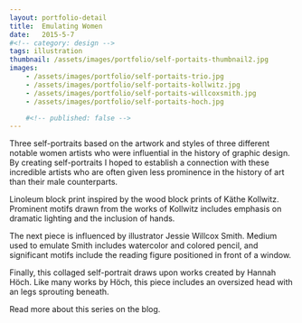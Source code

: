 ```yaml
---
layout: portfolio-detail
title:  Emulating Women
date:   2015-5-7
#<!-- category: design -->
tags: illustration
thumbnail: /assets/images/portfolio/self-portaits-thumbnail2.jpg
images:
    - /assets/images/portfolio/self-portaits-trio.jpg
    - /assets/images/portfolio/self-portaits-kollwitz.jpg
    - /assets/images/portfolio/self-portaits-willcoxsmith.jpg
    - /assets/images/portfolio/self-portaits-hoch.jpg

    #<!-- published: false -->
---
```


Three self-portraits based on the artwork and styles of three different notable women artists who were influential in the history of graphic design. By creating self-portraits I hoped to establish a connection with these incredible artists who are often given less prominence in the history of art than their male counterparts.

Linoleum block print inspired by the wood block prints of Kӓthe Kollwitz. Prominent motifs drawn from the works of Kollwitz includes emphasis on dramatic lighting and the inclusion of hands.     

The next piece is influenced by illustrator Jessie Willcox Smith. Medium used to emulate Smith includes watercolor and colored pencil, and significant motifs include the reading figure positioned in front of a window.

Finally, this collaged self-portrait draws upon works created by Hannah Hӧch. Like many works by Hӧch, this piece includes an oversized head with an legs sprouting beneath.    

Read more about this series on the blog. 
